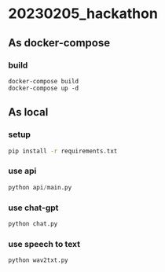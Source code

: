 # 20230205_hackathon

## As docker-compose
### build
```
docker-compose build
docker-compose up -d
```


## As local
### setup
```bash
pip install -r requirements.txt
```

### use api
```python
python api/main.py
```

### use chat-gpt
```python
python chat.py
```

### use speech to text
```python
python wav2txt.py
```
